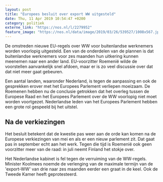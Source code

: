 ```yaml
---
layout: post
title: "Europees besluit over export WW uitgesteld"
date: Thu, 11 Apr 2019 10:54:47 +0200
category: politiek
externe_link: "https://nos.nl/l/2279952"
feature_image: "https://nos.nl/data/image/2019/03/26/539527/1008x567.jpg"
---
```


<p>De omstreden nieuwe EU-regels over WW voor buitenlandse werknemers worden voorlopig uitgesteld. Een van de onderdelen van de plannen is dat buitenlandse werknemers voor zes maanden hun uitkering kunnen meenemen naar een ander land. EU-voorzitter Roemenië wilde de voorstellen aanvankelijk snel afdoen, maar er is zo veel discussie over dat dat niet meer gaat gebeuren.</p>
<p>Een aantal landen, waaronder Nederland, is tegen de aanpassing en ook de gesprekken erover met het Europees Parlement verliepen moeizaam. De Roemenen hebben nu de conclusie getrokken dat het overleg tussen de Europese Raad en het Europees Parlement over de WW voorlopig niet moet worden voortgezet. Nederlandse leden van het Europees Parlement hebben een grote rol gespeeld bij het uitstel.</p>
<h2>Na de verkiezingen</h2>
<p>Het besluit betekent dat de kwestie pas weer aan de orde kan komen na de Europese verkiezingen van mei en als er een nieuw parlement zit. Dat gaat pas in september echt aan het werk. Tegen die tijd is Roemenië ook geen voorzitter meer van de raad: in juli neemt Finland het stokje over.</p>
<p>Het Nederlandse kabinet is fel tegen de verruiming van de WW-regels. Minister Koolmees noemde de verlenging van de maximale termijn van de 'export-WW' van drie naar zes maanden eerder een graat in de keel. Ook de Tweede Kamer heeft geprotesteerd.</p>
